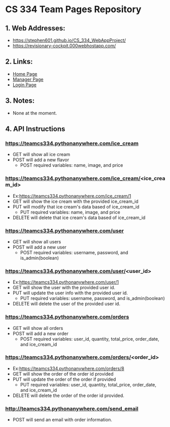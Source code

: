 # CS 334 Team Pages Repository
## 1. Web Addresses:
  * https://stephen601.github.io/CS_334_WebAppProject/
  * https://revisionary-cockpit.000webhostapp.com/

## 2. Links: 
  * [Home Page](https://stephen601.github.io/CS_334_WebAppProject/)
  * [Manager Page](https://stephen601.github.io/CS_334_WebAppProject/manager)
  * [Login Page](https://stephen601.github.io/CS_334_WebAppProject/login)
## 3. Notes:
  * None at the moment.
## 4. API Instructions 
  ### https://teamcs334.pythonanywhere.com/ice_cream
  * GET will show all ice cream
  * POST will add a new flavor
    * POST required variables: name, image, and price
  ### https://teamcs334.pythonanywhere.com/ice_cream/<ice_cream_id>
  * Ex:https://teamcs334.pythonanywhere.com/ice_cream/1
  * GET will show the ice cream with the provided ice_cream_id
  * PUT will modify that ice cream's data based of ice_cream_id
    * PUT required variables: name, image, and price
  * DELETE will delete that ice cream's data based of ice_cream_id
  ### https://teamcs334.pythonanywhere.com/user
  * GET will show all users
  * POST will add a new user
    * POST required variables: username, password, and is_admin(boolean)
  ### https://teamcs334.pythonanywhere.com/user/<user_id>
  * Ex:https://teamcs334.pythonanywhere.com/user/1
  * GET will show the user with the provided user id.
  * PUT will update the user info with the provided user id.
    * PUT required variables: username, password, and is_admin(boolean)
  * DELETE will delete the user of the provided user id.
  ### https://teamcs334.pythonanywhere.com/orders
  * GET will show all orders
  * POST will add a new order
    * POST required variables: user_id, quantity, total_price, order_date, and ice_cream_id
  ### https://teamcs334.pythonanywhere.com/orders/<order_id>
  * Ex:https://teamcs334.pythonanywhere.com/orders/8
  * GET will show the order of the order id provided
  * PUT will update the order of the order if provided
    * PUT required variables: user_id, quantity, total_price, order_date, and ice_cream_id
  * DELETE will delete the order of the order id provided.
  ### http://teamcs334.pythonanywhere.com/send_email
  * POST will send an email with order information.

